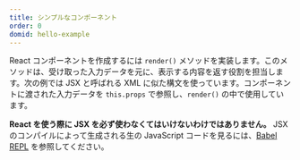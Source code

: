 ```yaml
---
title: シンプルなコンポーネント
order: 0
domid: hello-example
---
```


React コンポーネントを作成するには `render()` メソッドを実装します。このメソッドは、受け取った入力データを元に、表示する内容を返す役割を担当します。次の例では JSX と呼ばれる XML に似た構文を使っています。コンポーネントに渡された入力データを `this.props` で参照し、`render()` の中で使用しています。

**React を使う際に JSX を必ず使わなくてはいけないわけではありません。** JSX のコンパイルによって生成される生の JavaScript コードを見るには、[Babel REPL](babel://es5-syntax-example) を参照してください。
